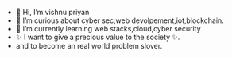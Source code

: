 - 👋 Hi, I’m vishnu priyan
- 👀 I’m curious about cyber sec,web devolpement,iot,blockchain.
- 🌱 I’m currently learning web stacks,cloud,cyber security
- ✨ I want to give a precious value to the society ✨.
- and to become an real world problem slover.
<!---
Vishnupriyan459/Vishnupriyan459 is a ✨ special ✨ repository because its `README.md` (this file) appears on your GitHub profile.
You can click the Preview link to take a look at your changes.
--->
